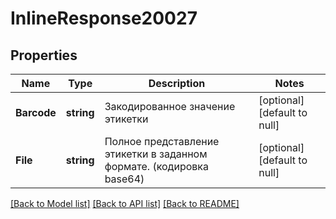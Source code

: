 # InlineResponse20027

## Properties
Name | Type | Description | Notes
------------ | ------------- | ------------- | -------------
**Barcode** | **string** | Закодированное значение этикетки | [optional] [default to null]
**File** | **string** | Полное представление этикетки в заданном формате. (кодировка base64) | [optional] [default to null]

[[Back to Model list]](../README.md#documentation-for-models) [[Back to API list]](../README.md#documentation-for-api-endpoints) [[Back to README]](../README.md)

